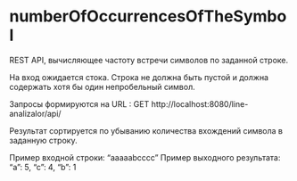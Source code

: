 # numberOfOccurrencesOfTheSymbol
REST API, вычисляющее частоту встречи символов по заданной строке.

На вход ожидается стока. Строка не должна быть пустой и должна содержать хотя бы один непробельный символ.

Запросы формируются на URL :
GET http://localhost:8080/line-analizalor/api/

Результат сортируется по убыванию количества вхождений символа в заданную строку.

Пример входной строки: “aaaaabcccc”
Пример выходного результата: “a”: 5, “c”: 4, “b”: 1
